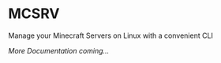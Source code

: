 # MCSRV
Manage your Minecraft Servers on Linux with a convenient CLI

*More Documentation coming...*

